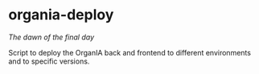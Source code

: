 # organia-deploy

*The dawn of the final day*

Script to deploy the OrganIA back and frontend to different environments and to
specific versions.